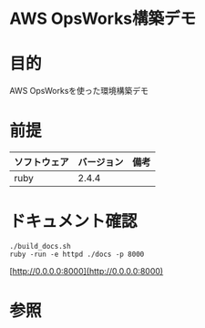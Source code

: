 AWS OpsWorks構築デモ
===================

# 目的 #
AWS OpsWorksを使った環境構築デモ

# 前提 #
| ソフトウェア   | バージョン   | 備考        |
|:---------------|:-------------|:------------|
| ruby           |2.4.4     |             |


# ドキュメント確認
```
./build_docs.sh
ruby -run -e httpd ./docs -p 8000
```

[http://0.0.0.0:8000](http://0.0.0.0:8000)

# 参照 #
